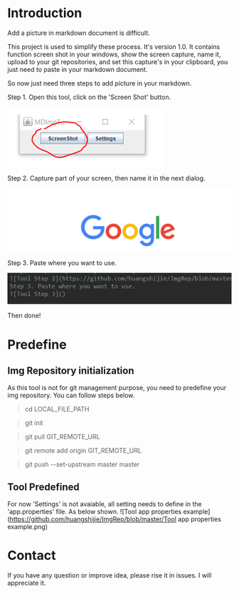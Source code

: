 # Introduction
Add a picture in markdown document is difficult.

This project is used to simplify these process.
It's version 1.0. It contains function screen shot in your windows, show the screen capture, name it, upload to your git repositories, and set this capture's in your clipboard, you just need to paste in your markdown document.

So now just need three steps to add picture in your markdown.

Step 1. Open this tool, click on the 'Screen Shot' button. 

![Step 1](https://github.com/huangshijie/ImgRep/blob/master/Step%201.png)

Step 2. Capture part of your screen, then name it in the next dialog.

![Tool Step 2](https://github.com/huangshijie/ImgRep/blob/master/Tool%20Step%202.png)

Step 3. Paste where you want to use.

![Tool Step 3](https://github.com/huangshijie/ImgRep/blob/master/Tool%20Step%203.png)

Then done!

# Predefine
## Img Repository initialization
As this tool is not for git management purpose, you need to predefine your img repository.
You can follow steps below.

> cd LOCAL_FILE_PATH

> git init

> git pull GIT_REMOTE_URL

> git remote add origin GIT_REMOTE_URL

> git push --set-upstream master master

## Tool Predefined
For now 'Settings' is not avaiable, all setting needs to define in the 'app.properties' file.
As below shown.
![Tool app properties example](https://github.com/huangshijie/ImgRep/blob/master/Tool app properties example.png)

# Contact
If you have any question or improve idea, please rise it in issues.
I will appreciate it.



